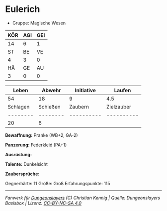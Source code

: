 # Eulerich  
- Gruppe: Magische Wesen  

| KÖR | AGI | GEI |  
| --- | --- | --- |  
| 14  | 6   | 1   |
| ST  | BE  | VE  |  
| 4   | 3   | 0   |
| HÄ  | GE  | AU  |  
| 3   | 0   | 0   |


| Leben    | Abwehr   | Initiative | Laufen     |
| -------- | -------- | ---------- | ---------- |
| 54       | 18       | 9          | 4.5        |
| Schlagen | Schießen | Zaubern    | Zielzauber |
| -------- | -------- | ---------- | ---------- |
| 20       | 6        |            |            |

**Bewaffnung:**
Pranke (WB+2, GA-2)

**Panzerung:**
Federkleid (PA+1)

**Ausrüstung:**


**Talente:**
Dunkelsicht

**Zaubersprüche:**


Gegnerhärte: 11
Größe: Groß
Erfahrungspunkte: 115



___
*Fanwerk für [Dungeonslayers](https://www.dungeonslayers.net/) (C) Christian Kennig | Quelle: Dungeonslayers Basisbox | Lizenz: [CC-BY-NC-SA 4.0](https://creativecommons.org/licenses/by-nc-sa/4.0/deed.de)*